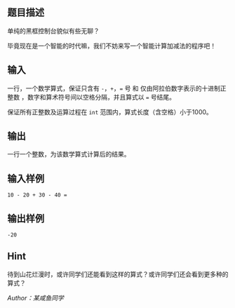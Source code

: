 ## 题目描述

单纯的黑框控制台貌似有些无聊？

毕竟现在是一个智能的时代嘛，我们不妨来写一个智能计算加减法的程序吧！

## 输入

一行，一个数学算式，保证只含有 `-`，`+`，`=` 号 和 仅由阿拉伯数字表示的十进制正整数 ，数字和算术符号间以空格分隔，并且算式以 `=` 号结尾。

保证所有正整数及运算过程在 `int` 范围内，算式长度（含空格）小于1000。

## 输出

一行一个整数，为该数学算式计算后的结果。

## 输入样例


    10 - 20 + 30 - 40 =

## 输出样例


    -20


## Hint

待到山花烂漫时，或许同学们还能看到这样的算式？或许同学们还会看到更多种的算式？

*Author：某咸鱼同学*